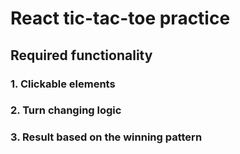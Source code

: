 # React tic-tac-toe practice

## Required functionality

### 1. Clickable elements

### 2. Turn changing logic

### 3. Result based on the winning pattern

